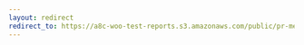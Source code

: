 ```yaml
---
layout: redirect
redirect_to: https://a8c-woo-test-reports.s3.amazonaws.com/public/pr-merge/40150/e2e/index.html
---
```

